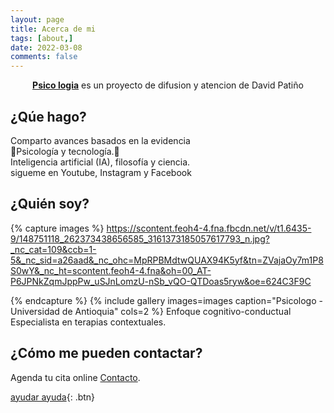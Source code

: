 ```yaml
---
layout: page
title: Acerca de mi
tags: [about,]
date: 2022-03-08
comments: false
---
```

    
<center><a href="https://psico-logia.github.io/Homepage/"><b>Psico logia</b></a> es un proyecto de difusion y atencion de David Patiño </center>

## ¿Qúe hago?
Comparto avances basados en la evidencia <br>
🧠Psicología y tecnología.📳 <br>
Inteligencia artificial (IA), filosofía y ciencia. <br>
sigueme en Youtube, Instagram y Facebook 

## ¿Quién soy?

{% capture images %}
    https://scontent.feoh4-4.fna.fbcdn.net/v/t1.6435-9/148751118_262373438656585_3161373185057617793_n.jpg?_nc_cat=109&ccb=1-5&_nc_sid=a26aad&_nc_ohc=MpRPBMdtwQUAX94K5yf&tn=ZVajaOy7m1P8S0wY&_nc_ht=scontent.feoh4-4.fna&oh=00_AT-P6JPNkZqmJppPw_uSJnLomzU-nSb_vQO-QTDoas5ryw&oe=624C3F9C
    
{% endcapture %}
{% include gallery images=images caption="Psicologo - Universidad de Antioquia" cols=2 %}
Enfoque cognitivo-conductual <br>
Especialista en terapias contextuales.

## ¿Cómo me pueden contactar?

Agenda tu cita online [Contacto](https://www.instagram.com/psico.logia.co/).
      
[ayudar ayuda](https://www.youtube.com/c/psicologia0){: .btn}
